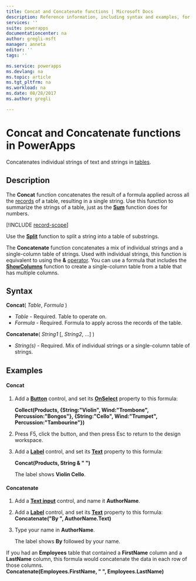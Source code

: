 ```yaml
---
title: Concat and Concatenate functions | Microsoft Docs
description: Reference information, including syntax and examples, for the Concat and Concatenate functions in PowerApps
services: ''
suite: powerapps
documentationcenter: na
author: gregli-msft
manager: anneta
editor: ''
tags: ''

ms.service: powerapps
ms.devlang: na
ms.topic: article
ms.tgt_pltfrm: na
ms.workload: na
ms.date: 08/28/2017
ms.author: gregli

---
```

# Concat and Concatenate functions in PowerApps
Concatenates individual strings of text and strings in [tables](../maker/working-with-tables.md).

## Description
The **Concat** function concatenates the result of a formula applied across all the [records](../maker/working-with-tables.md#records) of a table, resulting in a single string. Use this function to summarize the strings of a table, just as the **[Sum](function-aggregates.md)** function does for numbers.

[!INCLUDE [record-scope](../includes/record-scope.md)]

Use the **[Split](function-split.md)** function to split a string into a table of substrings.

The **Concatenate** function concatenates a mix of individual strings and a single-column table of strings. Used with individual strings, this function is equivalent to using the **&** [operator](operators.md). You can use a formula that includes the **[ShowColumns](function-table-shaping.md)** function to create a single-column table from a table that has multiple columns.

## Syntax
**Concat**( *Table*, *Formula* )

* *Table* - Required.  Table to operate on.
* *Formula* - Required.  Formula to apply across the records of the table.

**Concatenate**( *String1* [, *String2*, ...] )

* *String(s)* - Required.  Mix of individual strings or a single-column table of strings.

## Examples
#### Concat
1. Add a **[Button](../maker/controls/control-button.md)** control, and set its **[OnSelect](../maker/controls/properties-core.md)** property to this formula:
   
    **Collect(Products, {String:"Violin", Wind:"Trombone", Percussion:"Bongos"}, {String:"Cello", Wind:"Trumpet", Percussion:"Tambourine"})**
2. Press F5, click the button, and then press Esc to return to the design workspace.
3. Add a **[Label](../maker/controls/control-text-box.md)** control, and set its **[Text](../maker/controls/properties-core.md)** property to this formula:
   
    **Concat(Products, String & " ")**
   
    The label shows **Violin Cello**.

#### Concatenate
1. Add a **[Text input](../maker/controls/control-text-input.md)** control, and name it **AuthorName**.
2. Add a **[Label](../maker/controls/control-text-box.md)** control, and set its **[Text](../maker/controls/properties-core.md)** property to this formula:<br>
   **Concatenate("By ", AuthorName.Text)**
3. Type your name in **AuthorName**.
   
    The label shows **By** followed by your name.

If you had an **Employees** table that contained a **FirstName** column and a **LastName** column, this formula would concatenate the data in each row of those columns.
<br>**Concatenate(Employees.FirstName, " ", Employees.LastName)**

